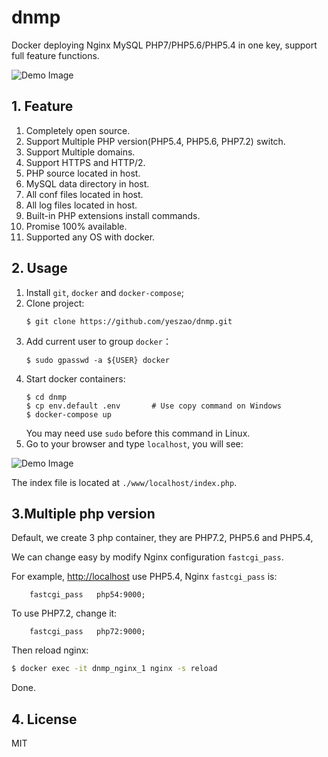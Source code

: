 # dnmp
Docker deploying Nginx MySQL PHP7/PHP5.6/PHP5.4 in one key, support full feature functions.

![Demo Image](./dnmp.png)

## 1. Feature
1. Completely open source.
2. Support Multiple PHP version(PHP5.4, PHP5.6, PHP7.2) switch.
3. Support Multiple domains.
4. Support HTTPS and HTTP/2.
5. PHP source located in host.
6. MySQL data directory in host.
7. All conf files located in host.
8. All log files located in host.
9. Built-in PHP extensions install commands.
10. Promise 100% available.
11. Supported any OS with docker.

## 2. Usage
1. Install `git`, `docker` and `docker-compose`;
2. Clone project:
    ```
    $ git clone https://github.com/yeszao/dnmp.git
    ```
3. Add current user to group `docker`：
    ```
    $ sudo gpasswd -a ${USER} docker
    ```
4. Start docker containers:
    ```
    $ cd dnmp
    $ cp env.default .env       # Use copy command on Windows
    $ docker-compose up
    ```
    You may need use `sudo` before this command in Linux.
5. Go to your browser and type `localhost`, you will see:

![Demo Image](./snapshot.png)

The index file is located at `./www/localhost/index.php`.


## 3.Multiple php version
Default, we create 3 php container, they are PHP7.2, PHP5.6 and PHP5.4,

We can change easy by modify Nginx configuration `fastcgi_pass`.

For example, [http://localhost](http://localhost) use PHP5.4, Nginx `fastcgi_pass` is:
```
    fastcgi_pass   php54:9000;
```
To use PHP7.2, change it:
```
    fastcgi_pass   php72:9000;
```
Then reload nginx:
```bash
$ docker exec -it dnmp_nginx_1 nginx -s reload
```
Done.

## 4. License
MIT
